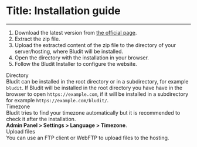 # Title: Installation guide
<!-- Position: 3 -->
---
1. Download the latest version from [the official page](https://www.bludit.com).
2. Extract the zip file.
3. Upload the extracted content of the zip file to the directory of your server/hosting, where Bludit will be installed.
4. Open the directory with the installation in your browser.
5. Follow the Bludit Installer to configure the website.

<div class="note">
<div class="title">Directory</div>
Bludit can be installed in the root directory or in a subdirectory, for example <code>bludit</code>. If Bludit will be installed in the root directory you have have in the browser to open <code>https://example.com</code>, if it will be installed in a subdirectory for example <code>https://example.com/bludit/</code>.
</div>

<div class="note">
<div class="title">Timezone</div>
Bludit tries to find your timezone automatically but it is recommended to check it after the installation.<br>
<strong>Admin Panel > Settings > Language > Timezone</strong>.
</div>

<div class="note">
<div class="title">Upload files</div>
You can use an FTP client or WebFTP to upload files to the hosting.
</div>
